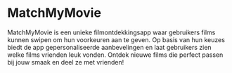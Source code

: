 # MatchMyMovie
MatchMyMovie is een unieke filmontdekkingsapp waar gebruikers films kunnen swipen om hun voorkeuren aan te geven. Op basis van hun keuzes biedt de app gepersonaliseerde aanbevelingen en laat gebruikers zien welke films vrienden leuk vonden. Ontdek nieuwe films die perfect passen bij jouw smaak en deel ze met vrienden!
